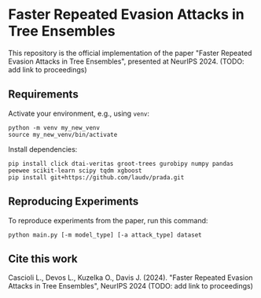 # Faster Repeated Evasion Attacks in Tree Ensembles

This repository is the official implementation of the paper "Faster Repeated Evasion Attacks in Tree Ensembles", presented at NeurIPS 2024. (TODO: add link to proceedings)

## Requirements

Activate your environment, e.g., using `venv`:
```
python -m venv my_new_venv
source my_new_venv/bin/activate
```

Install dependencies:
```
pip install click dtai-veritas groot-trees gurobipy numpy pandas peewee scikit-learn scipy tqdm xgboost
pip install git+https://github.com/laudv/prada.git
```

## Reproducing Experiments

To reproduce experiments from the paper, run this command:

```
python main.py [-m model_type] [-a attack_type] dataset
```

## Cite this work

Cascioli L., Devos L., Kuzelka O., Davis J. (2024). "Faster Repeated Evasion Attacks in Tree Ensembles", NeurIPS 2024 (TODO: add link to proceedings)
